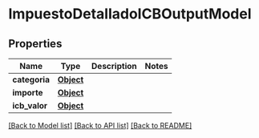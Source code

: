 # ImpuestoDetalladoICBOutputModel

## Properties
Name | Type | Description | Notes
------------ | ------------- | ------------- | -------------
**categoria** | [**Object**](Object.md) |  | 
**importe** | [**Object**](Object.md) |  | 
**icb_valor** | [**Object**](Object.md) |  | 

[[Back to Model list]](../README.md#documentation-for-models) [[Back to API list]](../README.md#documentation-for-api-endpoints) [[Back to README]](../README.md)

